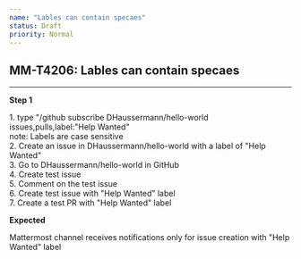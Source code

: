 ```yaml
---
name: "Lables can contain specaes"
status: Draft
priority: Normal
---
```


## MM-T4206: Lables can contain specaes

---

**Step 1**

1\. type "/github subscribe DHaussermann/hello-world issues,pulls,label:"Help Wanted"\
note: Labels are case sensitive\
2\. Create an issue in DHaussermann/hello-world with a label of "Help Wanted"\
3\. Go to DHaussermann/hello-world in GitHub\
4\. Create test issue\
5\. Comment on the test issue\
6\. Create test issue with "Help Wanted" label\
7\. Create a test PR with "Help Wanted" label

**Expected**

Mattermost channel receives notifications only for issue creation with "Help Wanted" label
